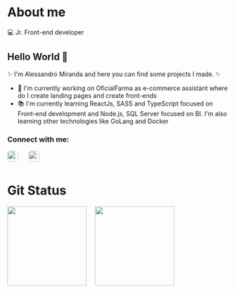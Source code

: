 # About me
:computer: Jr. Front-end developer

## Hello World  👋
:sparkles: I'm Alessandro Miranda and here you can find some projects I made. :sparkles:

- 🔭 I'm currently working on OficialFarma as e-commerce assistant where do I create landing pages and create front-ends
- :books: I'm currently learning ReactJs, SASS and TypeScript focused on Front-end development and Node.js, SQL Server focused on BI. I'm also learning other technologies like GoLang and Docker

### Connect with me:

<div>
    <a href="https://www.linkedin.com/in/alessandro-lmiranda/">
        <img align="left" width="25px" style="border-radius: 5px" src="https://cdn.jsdelivr.net/npm/simple-icons@3.13.0/icons/linkedin.svg">
    </a>
    <a href="http://instagram.com/_aleh011/">
        <img align="left" width="25px" style="border-radius: 5px; margin-left: 20px" src="https://cdn.jsdelivr.net/npm/simple-icons@3.13.0/icons/instagram.svg">
    </a>
</div>

<br />
<br />

# Git Status

<img height="180em" src="https://github-readme-stats-eight-theta.vercel.app/api?username=Alessandro-Miranda&show_icons=true&theme=nightowl&include_all_commits=true&count_private=true"/>

<img height="180em" src="https://github-readme-stats-eight-theta.vercel.app/api/top-langs/?username=Alessandro-Miranda&layout=compact&langs_count=10&theme=nightowl" style="margin-left: 15px;"/>

